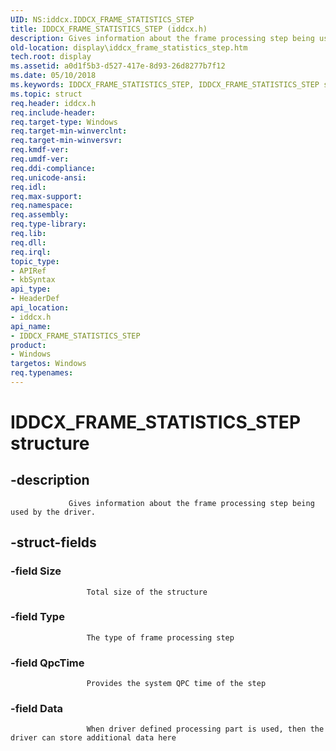 ```yaml
---
UID: NS:iddcx.IDDCX_FRAME_STATISTICS_STEP
title: IDDCX_FRAME_STATISTICS_STEP (iddcx.h)
description: Gives information about the frame processing step being used by the driver.
old-location: display\iddcx_frame_statistics_step.htm
tech.root: display
ms.assetid: a0d1f5b3-d527-417e-8d93-26d8277b7f12
ms.date: 05/10/2018
ms.keywords: IDDCX_FRAME_STATISTICS_STEP, IDDCX_FRAME_STATISTICS_STEP structure, IDDCX_FRAME_STATISTICS_STEP structure [Display Devices], IDDCX_FRAME_STATISTICS_STEP structure pointer [Display Devices], IDDCX_FRAME_STATISTICS_STEP structure structure [Display Devices], display.iddcx_frame_statistics_step, iddcx/IDDCX_FRAME_STATISTICS_STEP
ms.topic: struct
req.header: iddcx.h
req.include-header: 
req.target-type: Windows
req.target-min-winverclnt: 
req.target-min-winversvr: 
req.kmdf-ver: 
req.umdf-ver: 
req.ddi-compliance: 
req.unicode-ansi: 
req.idl: 
req.max-support: 
req.namespace: 
req.assembly: 
req.type-library: 
req.lib: 
req.dll: 
req.irql: 
topic_type:
- APIRef
- kbSyntax
api_type:
- HeaderDef
api_location:
- iddcx.h
api_name:
- IDDCX_FRAME_STATISTICS_STEP
product:
- Windows
targetos: Windows
req.typenames: 
---
```


# IDDCX_FRAME_STATISTICS_STEP structure


## -description



                 Gives information about the frame processing step being used by the driver.


## -struct-fields




### -field Size


                     Total size of the structure
                 


### -field Type


                     The type of frame processing step
                 


### -field QpcTime


                     Provides the system QPC time of the step
                 


### -field Data


                     When driver defined processing part is used, then the driver can store additional data here
                 

